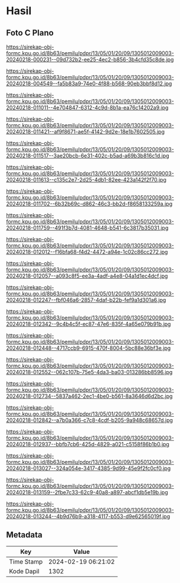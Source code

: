 # Hasil

## Foto C Plano

https://sirekap-obj-formc.kpu.go.id/8b63/pemilu/pdpr/13/05/01/20/09/1305012009003-20240218-000231--09d732b2-ee25-4ec2-b856-3b4cfd35c8de.jpg

https://sirekap-obj-formc.kpu.go.id/8b63/pemilu/pdpr/13/05/01/20/09/1305012009003-20240218-004549--fa5b83a9-74e0-4f88-b568-90eb3bbf8d12.jpg

https://sirekap-obj-formc.kpu.go.id/8b63/pemilu/pdpr/13/05/01/20/09/1305012009003-20240218-011011--4e704847-6312-4c9d-8b1a-ea76c14202a9.jpg

https://sirekap-obj-formc.kpu.go.id/8b63/pemilu/pdpr/13/05/01/20/09/1305012009003-20240218-011421--af9f8671-ae5f-4142-9d2e-18e1b7602505.jpg

https://sirekap-obj-formc.kpu.go.id/8b63/pemilu/pdpr/13/05/01/20/09/1305012009003-20240218-011517--3ae20bcb-6e31-402c-b5ad-a69b3b816c1d.jpg

https://sirekap-obj-formc.kpu.go.id/8b63/pemilu/pdpr/13/05/01/20/09/1305012009003-20240218-011613--c135c2e7-2d25-4db1-82ee-423a142f2f70.jpg

https://sirekap-obj-formc.kpu.go.id/8b63/pemilu/pdpr/13/05/01/20/09/1305012009003-20240218-011702--6b32b69c-d862-46c3-bb2d-f8658133259a.jpg

https://sirekap-obj-formc.kpu.go.id/8b63/pemilu/pdpr/13/05/01/20/09/1305012009003-20240218-011759--491f3b7d-4081-4648-b541-6c3817b35031.jpg

https://sirekap-obj-formc.kpu.go.id/8b63/pemilu/pdpr/13/05/01/20/09/1305012009003-20240218-012012--f16bfa68-f4d2-4472-a94e-1c02c86cc272.jpg

https://sirekap-obj-formc.kpu.go.id/8b63/pemilu/pdpr/13/05/01/20/09/1305012009003-20240218-012057--a093c8f5-ee3a-4adf-a4e8-04a1d1ec4dcf.jpg

https://sirekap-obj-formc.kpu.go.id/8b63/pemilu/pdpr/13/05/01/20/09/1305012009003-20240218-012247--fbf046a6-2857-4daf-b22b-fef9a1d301a6.jpg

https://sirekap-obj-formc.kpu.go.id/8b63/pemilu/pdpr/13/05/01/20/09/1305012009003-20240218-012342--9c4b4c5f-ec87-47e6-835f-4a65e079b91b.jpg

https://sirekap-obj-formc.kpu.go.id/8b63/pemilu/pdpr/13/05/01/20/09/1305012009003-20240218-012448--4717ccb9-6915-470f-8004-5bc88e36bf3e.jpg

https://sirekap-obj-formc.kpu.go.id/8b63/pemilu/pdpr/13/05/01/20/09/1305012009003-20240218-012552--062c107b-75e5-4da3-ba03-013286bb8596.jpg

https://sirekap-obj-formc.kpu.go.id/8b63/pemilu/pdpr/13/05/01/20/09/1305012009003-20240218-012734--5837a462-2ec1-4be0-b561-8a3646d6d2bc.jpg

https://sirekap-obj-formc.kpu.go.id/8b63/pemilu/pdpr/13/05/01/20/09/1305012009003-20240218-012842--a7b0a366-c7c8-4cdf-b205-9a948c68657d.jpg

https://sirekap-obj-formc.kpu.go.id/8b63/pemilu/pdpr/13/05/01/20/09/1305012009003-20240218-012937--bbfb7cb6-425d-4829-a021-c5158f86b1b0.jpg

https://sirekap-obj-formc.kpu.go.id/8b63/pemilu/pdpr/13/05/01/20/09/1305012009003-20240218-013027--324a054e-3417-4385-9d99-45e9f2fc0cf0.jpg

https://sirekap-obj-formc.kpu.go.id/8b63/pemilu/pdpr/13/05/01/20/09/1305012009003-20240218-013159--2fbe7c33-62c9-40a8-a897-abcf1db5e19b.jpg

https://sirekap-obj-formc.kpu.go.id/8b63/pemilu/pdpr/13/05/01/20/09/1305012009003-20240218-013244--4b9d76b9-a318-4117-b553-d9e62565019f.jpg


## Metadata

| Key        | Value               |
| ---------- | ------------------- |
| Time Stamp | 2024-02-19 06:21:02 |
| Kode Dapil | 1302                |



